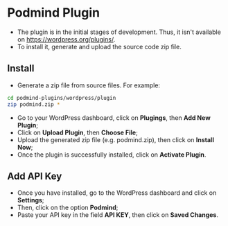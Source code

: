 # Podmind Plugin

- The plugin is in the initial stages of development. Thus, it isn't available on https://wordpress.org/plugins/.
- To install it, generate and upload the source code zip file.

## Install

- Generate a zip file from source files. For example:
```bash
cd podmind-plugins/wordpress/plugin
zip podmind.zip *
```
- Go to your WordPress dashboard, click on **Plugings**, then **Add New Plugin**;
- Click on **Upload Plugin**, then **Choose File**;
- Upload the generated zip file (e.g. podmind.zip), then click on **Install Now**;
- Once the plugin is successfully installed, click on **Activate Plugin**.

## Add API Key

- Once you have installed, go to the WordPress dashboard and click on **Settings**;
- Then, click on the option **Podmind**;
- Paste your API key in the field **API KEY**, then click on **Saved Changes**.
